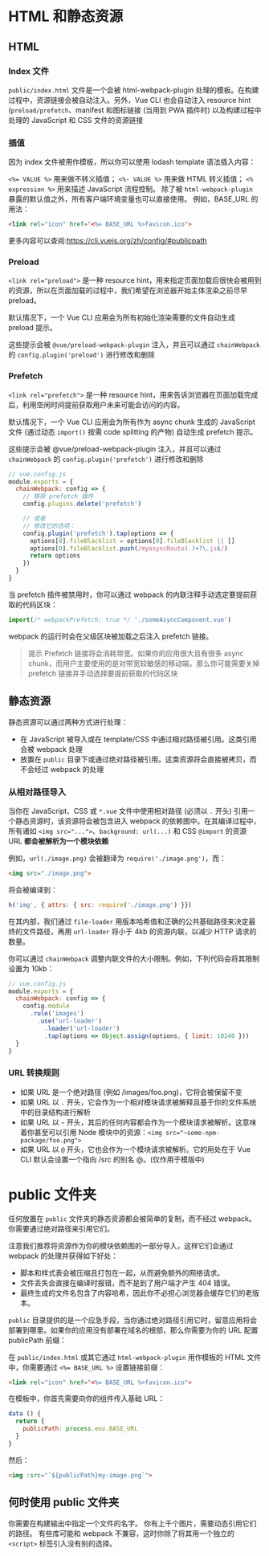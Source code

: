 # HTML 和静态资源
## HTML
### Index 文件
`public/index.html` 文件是一个会被 html-webpack-plugin 处理的模板。在构建过程中，资源链接会被自动注入。另外，Vue CLI 也会自动注入 resource hint (`preload/prefetch`、manifest 和图标链接 (当用到 PWA 插件时) 以及构建过程中处理的 JavaScript 和 CSS 文件的资源链接  

### 插值
因为 index 文件被用作模板，所以你可以使用 lodash template 语法插入内容：

`<%= VALUE %>` 用来做不转义插值；
`<%- VALUE %>` 用来做 HTML 转义插值；
`<% expression %>` 用来描述 JavaScript 流程控制。
除了被 `html-webpack-plugin` 暴露的默认值之外，所有客户端环境变量也可以直接使用。
例如，BASE_URL 的用法：
~~~html
<link rel="icon" href="<%= BASE_URL %>favicon.ico">
~~~
更多内容可以查阅:https://cli.vuejs.org/zh/config/#publicpath


### Preload
`<link rel="preload">` 是一种 resource hint，用来指定页面加载后很快会被用到的资源，所以在页面加载的过程中，我们希望在浏览器开始主体渲染之前尽早 preload。

默认情况下，一个 Vue CLI 应用会为所有初始化渲染需要的文件自动生成 preload 提示。

这些提示会被 `@vue/preload-webpack-plugin` 注入，并且可以通过 `chainWebpack` 的 `config.plugin('preload')` 进行修改和删除

### Prefetch
`<link rel="prefetch">` 是一种 resource hint，用来告诉浏览器在页面加载完成后，利用空闲时间提前获取用户未来可能会访问的内容。

默认情况下，一个 Vue CLI 应用会为所有作为 async chunk 生成的 JavaScript 文件 (通过动态 `import()` 按需 code splitting 的产物) 自动生成 prefetch 提示。

这些提示会被 @vue/preload-webpack-plugin 注入，并且可以通过 `chainWebpack` 的 `config.plugin('prefetch')` 进行修改和删除  

~~~javascript
// vue.config.js
module.exports = {
  chainWebpack: config => {
    // 移除 prefetch 插件
    config.plugins.delete('prefetch')

    // 或者
    // 修改它的选项：
    config.plugin('prefetch').tap(options => {
      options[0].fileBlacklist = options[0].fileBlacklist || []
      options[0].fileBlacklist.push(/myasyncRoute(.)+?\.js$/)
      return options
    })
  }
}
~~~
当 prefetch 插件被禁用时，你可以通过 webpack 的内联注释手动选定要提前获取的代码区块：  

~~~javascript
import(/* webpackPrefetch: true */ './someAsyncComponent.vue')
~~~
webpack 的运行时会在父级区块被加载之后注入 prefetch 链接。

>提示
Prefetch 链接将会消耗带宽。如果你的应用很大且有很多 async chunk，而用户主要使用的是对带宽较敏感的移动端，那么你可能需要关掉 prefetch 链接并手动选择要提前获取的代码区块


## 静态资源  
静态资源可以通过两种方式进行处理：  
* 在 JavaScript 被导入或在 template/CSS 中通过相对路径被引用。这类引用会被 webpack 处理  
* 放置在 `public` 目录下或通过绝对路径被引用。这类资源将会直接被拷贝，而不会经过 webpack 的处理  


### 从相对路径导入
当你在 JavaScript、CSS 或 `*.vue` 文件中使用相对路径 (必须以 `.` 开头) 引用一个静态资源时，该资源将会被包含进入 webpack 的依赖图中。在其编译过程中，所有诸如 `<img src="...">`、`background: url(...)` 和 CSS `@import` 的资源 URL **都会被解析为一个模块依赖**  

例如，`url(./image.png)` 会被翻译为 `require('./image.png')`，而：
~~~html
<img src="./image.png">
~~~

将会被编译到：
~~~javascript
h('img', { attrs: { src: require('./image.png') }})
~~~

在其内部，我们通过 `file-loader` 用版本哈希值和正确的公共基础路径来决定最终的文件路径，再用 `url-loader` 将小于 4kb 的资源内联，以减少 HTTP 请求的数量。

你可以通过 `chainWebpack` 调整内联文件的大小限制。例如，下列代码会将其限制设置为 10kb：
~~~javascript
// vue.config.js
module.exports = {
  chainWebpack: config => {
    config.module
      .rule('images')
        .use('url-loader')
          .loader('url-loader')
          .tap(options => Object.assign(options, { limit: 10240 }))
  }
}
~~~

### URL 转换规则  
* 如果 URL 是一个绝对路径 (例如 /images/foo.png)，它将会被保留不变  
* 如果 URL 以 `.` 开头，它会作为一个相对模块请求被解释且基于你的文件系统中的目录结构进行解析  
* 如果 URL 以 `~` 开头，其后的任何内容都会作为一个模块请求被解析。这意味着你甚至可以引用 Node 模块中的资源：`<img src="~some-npm-package/foo.png">`  
* 如果 URL 以 `@` 开头，它也会作为一个模块请求被解析。它的用处在于 Vue CLI 默认会设置一个指向 <projectRoot>/src 的别名 @。(仅作用于模版中)  


# public 文件夹
任何放置在 `public` 文件夹的静态资源都会被简单的复制，而不经过 webpack。你需要通过绝对路径来引用它们。

注意我们推荐将资源作为你的模块依赖图的一部分导入，这样它们会通过 webpack 的处理并获得如下好处：
* 脚本和样式表会被压缩且打包在一起，从而避免额外的网络请求。
* 文件丢失会直接在编译时报错，而不是到了用户端才产生 404 错误。
* 最终生成的文件名包含了内容哈希，因此你不必担心浏览器会缓存它们的老版本。

`public` 目录提供的是一个应急手段，当你通过绝对路径引用它时，留意应用将会部署到哪里。如果你的应用没有部署在域名的根部，那么你需要为你的 URL 配置 publicPath 前缀：

在 `public/index.html` 或其它通过 `html-webpack-plugin` 用作模板的 HTML 文件中，你需要通过 `<%= BASE_URL %>` 设置链接前缀：

~~~html
<link rel="icon" href="<%= BASE_URL %>favicon.ico">
~~~

在模板中，你首先需要向你的组件传入基础 URL：

~~~javascript
data () {
  return {
    publicPath: process.env.BASE_URL
  }
}
~~~

然后：

~~~html
<img :src="`${publicPath}my-image.png`">
~~~

## 何时使用 public 文件夹
你需要在构建输出中指定一个文件的名字。
你有上千个图片，需要动态引用它们的路径。
有些库可能和 webpack 不兼容，这时你除了将其用一个独立的 `<script>` 标签引入没有别的选择。


